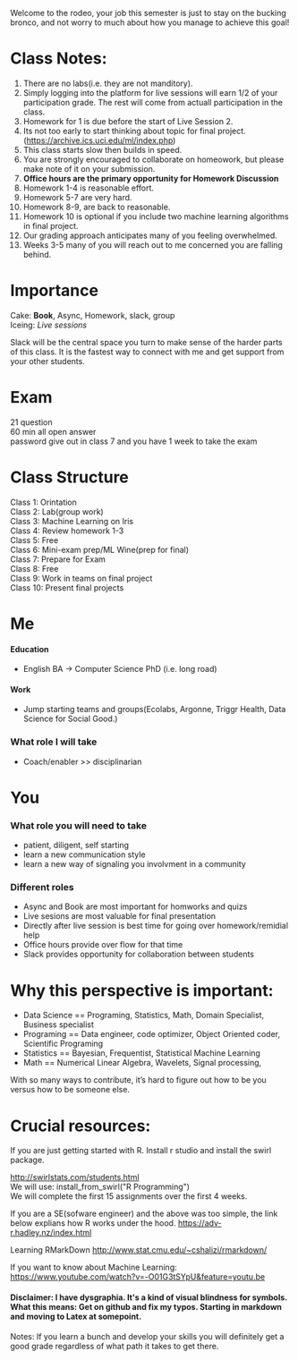 Welcome to the rodeo, your job this semester is just to stay on the bucking bronco, and not worry to much about how you manage to achieve this goal!


# Class Notes:
1. There are no labs(i.e. they are not manditory).
2. Simply logging into the platform for live sessions will earn 1/2 of your participation grade.  The rest will come from actuall participation in the class.
3. Homework for 1 is due before the start of Live Session 2. 
4. Its not too early to start thinking about topic for final project.(https://archive.ics.uci.edu/ml/index.php)
5. This class starts slow then builds in speed.  
6. You are strongly encouraged to collaborate on homeowork, but please make note of it on your submission.  
7. __Office hours are the primary opportunity for Homework Discussion__
8. Homework 1-4 is reasonable effort.
9. Homework 5-7 are very hard.
10. Homework 8-9, are back to reasonable.
11. Homework 10 is optional if you include two machine learning algorithms in final project.
12. Our grading approach anticipates many of you feeling overwhelmed.  
13. Weeks 3-5 many of you will reach out to me concerned you are falling behind.

# Importance  
Cake:  __Book__, Async, Homework, slack, group  
Iceing:  _Live sessions_  

Slack will be the central space you turn to make sense of the harder parts of this class.  It is the fastest way to connect with me and get support from your other students.  

# Exam
21 question  
60 min 
all open answer  
password give out in class 7 and you have 1 week to take the exam 

# Class Structure
Class 1: Orintation  
Class 2: Lab(group work)  
Class 3: Machine Learning on Iris  
Class 4: Review homework 1-3  
Class 5: Free  
Class 6: Mini-exam prep/ML Wine(prep for final)  
Class 7: Prepare for Exam  
Class 8: Free  
Class 9: Work in teams on final project  
Class 10: Present final projects  


# Me
#### Education
  - English BA -> Computer Science PhD (i.e. long road)
#### Work
  - Jump starting teams and groups(Ecolabs, Argonne, Triggr Health, Data Science for Social Good.)
### What role I will take
  - Coach/enabler >> disciplinarian


# You
### What role you will need to take
  - patient, diligent, self starting
  - learn a new communication style
  - learn a new way of signaling you involvment in a community

### Different roles 
- Async and Book are most important for homworks and quizs
- Live sesions are most valuable for final presentation 
- Directly after live session is best time for going over homework/remidial help
- Office hours provide over flow for that time
- Slack provides opportunity for collaboration between students

# Why this perspective is important:
- Data Science == Programing, Statistics, Math,  Domain Specialist, Business specialist
- Programing == Data engineer, code optimizer, Object Oriented coder, Scientific Programing
- Statistics == Bayesian, Frequentist, Statistical Machine Learning
- Math == Numerical Linear Algebra, Wavelets, Signal processing, 


With so many ways to contribute, it’s hard to figure out how to be you versus how to be someone else.  


# Crucial resources:

If you are just getting started with R.  Install r studio and install the swirl package.  

http://swirlstats.com/students.html  
We will use:  install_from_swirl("R Programming")  
We will complete the first 15 assignments over the first 4 weeks.    


If you are a SE(sofware engineer) and the above was too simple,  the link below explians how R works under the hood. 
https://adv-r.hadley.nz/index.html

Learning RMarkDown
http://www.stat.cmu.edu/~cshalizi/rmarkdown/


If you want to know about Machine Learning:
https://www.youtube.com/watch?v=-O01G3tSYpU&feature=youtu.be


#### Disclaimer:  I have dysgraphia. It's a kind of visual blindness for symbols.  What this means: Get on github and fix my typos.  Starting in markdown and moving to Latex at somepoint.



Notes:
If you learn a bunch and develop your skills you will definitely get a good grade regardless of what path it takes to get there.
